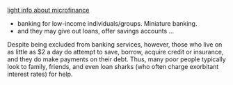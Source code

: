 [light info about microfinance](https://www.investopedia.com/terms/m/microfinance.asp)


- banking for low-income individuals/groups. Miniature banking.
- and they may give out loans, offer savings accounts ...

Despite being excluded from banking services, however, those who live on as little as $2 a day do attempt to save, borrow, acquire credit or insurance, and they do make payments on their debt. Thus, many poor people typically look to family, friends, and even loan sharks (who often charge exorbitant interest rates) for help.
